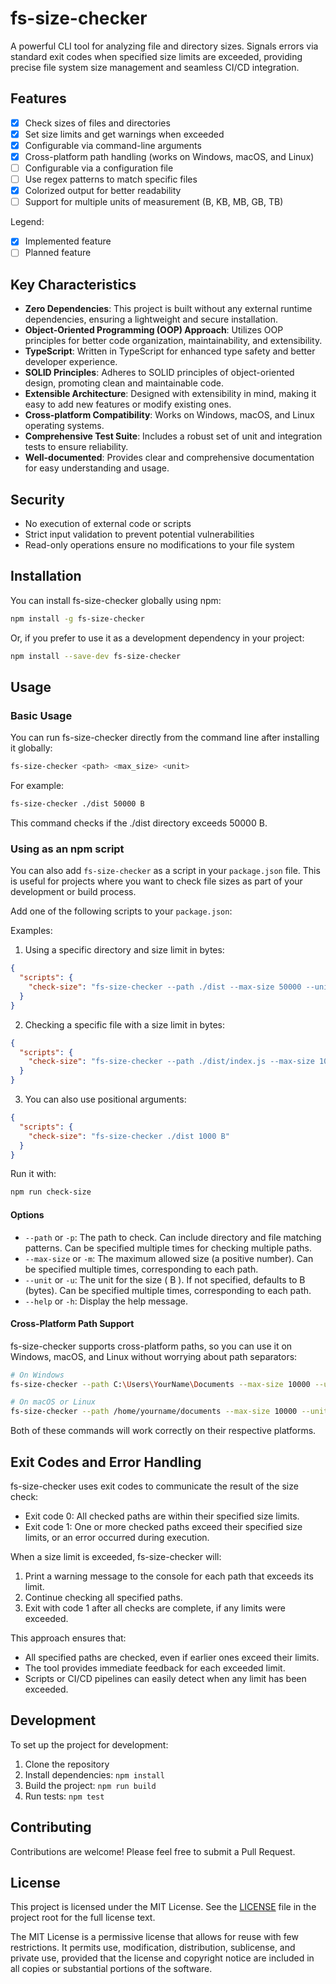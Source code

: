 # fs-size-checker

A powerful CLI tool for analyzing file and directory sizes. Signals errors via standard exit codes when specified size limits are exceeded, providing precise file system size management and seamless CI/CD integration.

## Features

- [x] Check sizes of files and directories
- [x] Set size limits and get warnings when exceeded
- [x] Configurable via command-line arguments
- [x] Cross-platform path handling (works on Windows, macOS, and Linux)
- [ ] Configurable via a configuration file
- [ ] Use regex patterns to match specific files
- [x] Colorized output for better readability
- [ ] Support for multiple units of measurement (B, KB, MB, GB, TB)

Legend:
- [x] Implemented feature
- [ ] Planned feature

## Key Characteristics

- **Zero Dependencies**: This project is built without any external runtime dependencies, ensuring a lightweight and secure installation.
- **Object-Oriented Programming (OOP) Approach**: Utilizes OOP principles for better code organization, maintainability, and extensibility.
- **TypeScript**: Written in TypeScript for enhanced type safety and better developer experience.
- **SOLID Principles**: Adheres to SOLID principles of object-oriented design, promoting clean and maintainable code.
- **Extensible Architecture**: Designed with extensibility in mind, making it easy to add new features or modify existing ones.
- **Cross-platform Compatibility**: Works on Windows, macOS, and Linux operating systems.
- **Comprehensive Test Suite**: Includes a robust set of unit and integration tests to ensure reliability.
- **Well-documented**: Provides clear and comprehensive documentation for easy understanding and usage.

## Security

- No execution of external code or scripts
- Strict input validation to prevent potential vulnerabilities
- Read-only operations ensure no modifications to your file system

## Installation

You can install fs-size-checker globally using npm:

```bash
npm install -g fs-size-checker
```

Or, if you prefer to use it as a development dependency in your project:
```bash
npm install --save-dev fs-size-checker
```

## Usage

### Basic Usage

You can run fs-size-checker directly from the command line after installing it globally:

```bash
fs-size-checker <path> <max_size> <unit>
```

For example:

```bash
fs-size-checker ./dist 50000 B
```

This command checks if the ./dist directory exceeds 50000 B.

### Using as an npm script

You can also add `fs-size-checker` as a script in your `package.json` file. This is useful for projects where you want to check file sizes as part of your development or build process.

Add one of the following scripts to your `package.json`:

Examples:

1. Using a specific directory and size limit in bytes:

```json
{
  "scripts": {
    "check-size": "fs-size-checker --path ./dist --max-size 50000 --unit B"
  }
}
```

2. Checking a specific file with a size limit in bytes:

```json
{
  "scripts": {
    "check-size": "fs-size-checker --path ./dist/index.js --max-size 1000 --unit B"
  }
}
```

3. You can also use positional arguments:

```json
{
  "scripts": {
    "check-size": "fs-size-checker ./dist 1000 B"
  }
}
```

Run it with:

```bash
npm run check-size
```

#### Options

- `--path` or `-p`: The path to check. Can include directory and file matching patterns. Can be specified multiple times for checking multiple paths.
- `--max-size` or `-m`: The maximum allowed size (a positive number). Can be specified multiple times, corresponding to each path.
- `--unit` or `-u`: The unit for the size ( B ). If not specified, defaults to B (bytes). Can be specified multiple times, corresponding to each path.
- `--help` or `-h`: Display the help message.

#### Cross-Platform Path Support

fs-size-checker supports cross-platform paths, so you can use it on Windows, macOS, and Linux without worrying about path separators:

```bash
# On Windows
fs-size-checker --path C:\Users\YourName\Documents --max-size 10000 --unit B

# On macOS or Linux
fs-size-checker --path /home/yourname/documents --max-size 10000 --unit B
```

Both of these commands will work correctly on their respective platforms.

## Exit Codes and Error Handling

fs-size-checker uses exit codes to communicate the result of the size check:

- Exit code 0: All checked paths are within their specified size limits.
- Exit code 1: One or more checked paths exceed their specified size limits, or an error occurred during execution.

When a size limit is exceeded, fs-size-checker will:

1. Print a warning message to the console for each path that exceeds its limit.
2. Continue checking all specified paths.
3. Exit with code 1 after all checks are complete, if any limits were exceeded.

This approach ensures that:
- All specified paths are checked, even if earlier ones exceed their limits.
- The tool provides immediate feedback for each exceeded limit.
- Scripts or CI/CD pipelines can easily detect when any limit has been exceeded.

## Development

To set up the project for development:

1. Clone the repository
2. Install dependencies: `npm install`
3. Build the project: `npm run build`
4. Run tests: `npm test`

## Contributing

Contributions are welcome! Please feel free to submit a Pull Request.

## License

This project is licensed under the MIT License. See the [LICENSE](LICENSE) file in the project root for the full license text.

The MIT License is a permissive license that allows for reuse with few restrictions. It permits use, modification, distribution, sublicense, and private use, provided that the license and copyright notice are included in all copies or substantial portions of the software.
